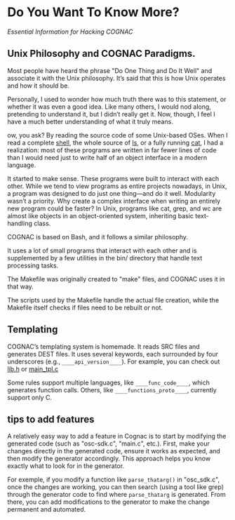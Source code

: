 # Do You Want To Know More?

*Essential Information for Hacking COGNAC*

## Unix Philosophy and COGNAC Paradigms.

Most people have heard the phrase "Do One Thing and Do It Well" and associate it with the Unix philosophy. It’s said that this is how Unix operates and how it should be.

Personally, I used to wonder how much truth there was to this statement, or whether it was even a good idea. Like many others, I would nod along, pretending to understand it, but I didn’t really get it. Now, though, I feel I have a much better understanding of what it truly means.

ow, you ask? By reading the source code of some Unix-based OSes.
When I read a complete [shell](https://github.com/dspinellis/unix-history-repo/blob/BSD-1-Snapshot-Development/s1/sh.c), the whole source of [ls](https://github.com/dspinellis/unix-history-repo/blob/BSD-1-Snapshot-Development/s6/ls.c), or a fully running [cat](https://github.com/klange/toaruos/blob/master/apps/cat.c), I had a realization: most of these programs are written in far fewer lines of code than I would need just to write half of an object interface in a modern language.

It started to make sense. These programs were built to interact with each other. While we tend to view programs as entire projects nowadays, in Unix, a program was designed to do just one thing—and do it well. Modularity wasn’t a priority. Why create a complex interface when writing an entirely new program could be faster? In Unix, programs like cat, grep, and wc are almost like objects in an object-oriented system, inheriting basic text-handling class.

COGNAC is based on Bash, and it follows a similar philosophy.

It uses a lot of small programs that interact with each other and is supplemented by a few utilities in the bin/ directory that handle text processing tasks.

The Makefile was originally created to "make" files, and COGNAC uses it in that way.

The scripts used by the Makefile handle the actual file creation, while the Makefile itself checks if files need to be rebuilt or not.

## Templating

COGNAC’s templating system is homemade. It reads SRC files and generates DEST files. It uses several keywords, each surrounded by four underscores (e.g., `____api_version____`).
For example, you can check out [lib.h](./lib.h) or [main_tpl.c](./main_tpl.c)

Some rules support multiple languages, like `____func_code____`, which generates function calls. Others, like `____functions_proto____`, currently support only C.


## tips to add features

A relatively easy way to add a feature in Cognac is to start by modifying the generated code (such as "osc-sdk.c", "main.c", etc.). First, make your changes directly in the generated code, ensure it works as expected, and then modify the generator accordingly. This approach helps you know exactly what to look for in the generator.

For exemple, if you modify a function like `parse_thatarg()` in "osc_sdk.c", once the changes are working, you can then search (using a tool like grep) through the generator code to find where `parse_thatarg` is generated. From there, you can add modifications to the generator to make the change permanent and automated.
